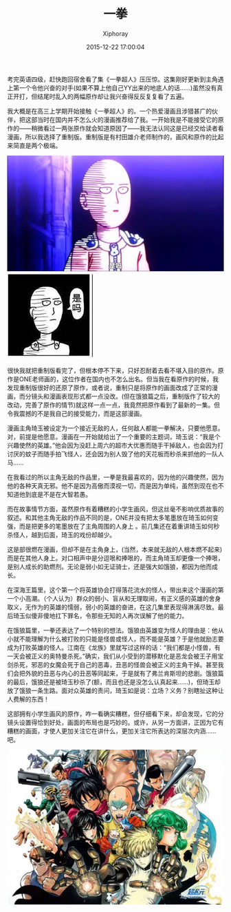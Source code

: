﻿---
layout:     post
title:      "一拳"
subtitle:   
date:       2015-12-22 17:00:04
author:     "Xiphoray"
header-img: "img/2015-12-22-yi/head.jpg"
catalog: false
tags:     
    - 影评
---

考完英语四级，赶快跑回宿舍看了集《一拳超人》压压惊。这集刚好更新到主角遇上第一个令他兴奋的对手(如果不算上他自己YY出来的地底人的话……)虽然没有真正开打，但结尾时乱入的两幅原作却让我兴奋得反反复复看了五遍。

我大概是在高三上学期开始接触《一拳超人》的。一个热爱漫画且涉猎甚广的伙伴，把这部当时在国内并不怎么火的漫画推荐给了我。一开始我是不能接受它的原作的——稍微看过一两张原作就会知道原因了——我无法认同这是已经交给读者看漫画，所以我选择了重制版。重制版是有村田雄介老师制作的，画风和原作的比起来简直是两个极端。

![img](/img/2015-12-22-yi/1.jpg)
![img](/img/2015-12-22-yi/2.jpg)

很快我就把重制版看完了，但根本停不下来，只好忍耐着去看不堪入目的原作。原作是ONE老师画的，这位作者在国内也不怎么出名。但当我在看原作的时候，我发现重制版很好的还原了原作，或者说，重制只是将原作的画面改成了正常的漫画，而分镜头和漫画表现形式都一点没改。(但在饿狼篇之后，重制版作了较大的改动，完善了原作的情节)就这样一点一点，我竟然把原作看到了最新的一集。但令我震撼的不是我自己的接受能力，而是这部漫画。

漫画主角琦玉被设定为一个接近无敌的人，任何敌人都能一拳解决，只要他愿意。对，前提是他愿意。漫画在一开始就给出了一个重要的主题词，琦玉说：“我是个兴趣使然的英雄。”他会因为没赶上周六的超市大优惠而随手干掉敌人，也会因为打讨厌的蚊子而随手拍飞怪人，还会因为别人毁了他的天花板而秒杀来抓他的一队人马……

在我看过的所以主角无敌的作品里，一拳是我最喜欢的，因为他的兴趣使然，因为他的各种天真无邪。他不是因为高傲而漠视一切，而是因为单纯，虽然到现在也不知道他到底是不是在大智若愚。

而在故事情节方面，虽然原作有着糟糕的小学生画风，但这丝毫不影响优质故事的叙述。和其他主角无敌的作品不同的是，ONE并没有把太多笔墨放在琦玉如何变强，而是把更多的笔墨放在了主角周围的人身上 。前几集还在着重讲琦玉如何秒杀怪人，越到后面，琦玉的戏份却越少。

这是部很燃在漫画，但却不是在主角身上，(当然，本来就无敌的人根本燃不起来)而是在其他人身上。对口相声中是分逗哏和捧哏的，而主角琦玉却更像一个捧哏，是别人成长的助燃剂。无论是弱小如无证骑士，还是强大如饿狼，都因为他而成长。

在深海王篇里，这个第一个将英雄协会打得落花流水的怪人，带出来这个漫画的第一个小高潮。（个人认为）群众的弱小、盲从和无理取闹，有正义感的英雄的舍身取义，无作为的英雄的懦弱，弱小的英雄的奋进，在这几集里表现得淋漓尽致。最后琦玉似傻非傻地扛下罪名，令那些无知的人再次误解了他的能力。

在饿狼篇里，一拳还表达了一个特别的想法。饿狼由英雄变为怪人的理由是：他从小就不能理解为什么被打败的只能是怪兽或怪人，而不能是英雄？于是他就励志要成为打败英雄的怪人。江南在《龙族》里就写过这样的话：“我们都是小怪兽，有一天会被正义的奥特曼杀死。”确实，我们从小受到的潜移默化是恶龙会被王子用宝剑杀死，邪恶的女魔会死于自己的恶毒，丑恶的怪兽会被正义的主角干掉。甚至我们会把外貌的丑恶与内心的丑恶等同起来，于是就有了弗兰肯斯坦的悲剧。饿狼篇的最后，饿狼还是被琦玉秒杀了(额，而且也还是没怎么认真起来……)，但琦玉却放了饿狼一条生路。面对众英雄的责问，琦玉如是说：立场？义务？别瞎扯这种让人费解的东西！

这部拥有小学生画风的原作，咋一看确实糟糕，但仔细看下来，却会发现，它的分镜头设置得恰到好处，画面的布局也是巧妙的。或许，从另一方面讲，正因为它有糟糕的画面，才使人更加关注它在讲什么，更加关注它所表达的深层次内涵……吧。

![img](/img/2015-12-22-yi/3.jpg)